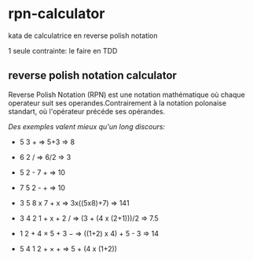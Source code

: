 # rpn-calculator
kata de calculatrice en reverse polish notation

1 seule contrainte: le faire en TDD

## reverse polish notation calculator

Reverse Polish Notation (RPN) est une notation mathématique où chaque operateur suit ses operandes.Contrairement à la notation polonaise standart, où l'opérateur précéde ses opérandes.


_Des exemples valent mieux qu'un long discours:_

- 5 3 + => 5+3 => 8

- 6 2 /  => 6/2 => 3

- 5 2 - 7 + => 10

- 7 5 2 - + => 10

- 3 5 8 x 7 + x => 3x((5x8)+7) => 141

- 3 4 2 1 + x + 2 / => (3 + (4 x (2+1)))/2 => 7.5 

- 1 2 + 4 × 5 + 3 − => ((1+2) x 4) + 5 - 3 => 14

- 5 4 1 2 + × + => 5 + (4 x (1+2)) 

